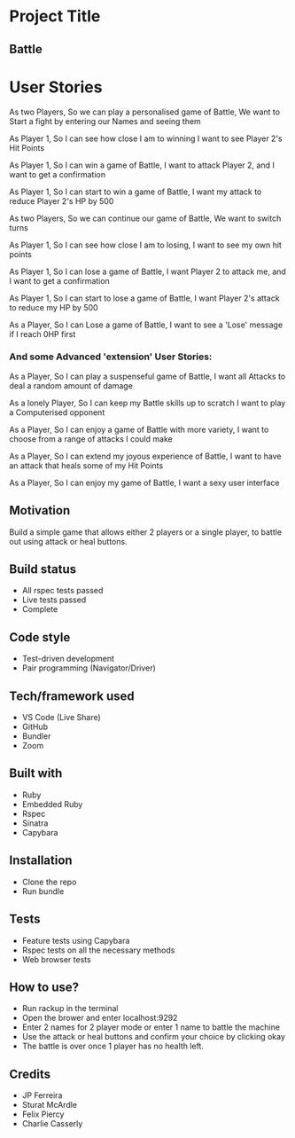 # Project Title
## Battle

# User Stories

As two Players,
So we can play a personalised game of Battle,
We want to Start a fight by entering our Names and seeing them

As Player 1,
So I can see how close I am to winning
I want to see Player 2's Hit Points

As Player 1,
So I can win a game of Battle,
I want to attack Player 2, and I want to get a confirmation

As Player 1,
So I can start to win a game of Battle,
I want my attack to reduce Player 2's HP by 500

As two Players,
So we can continue our game of Battle,
We want to switch turns

As Player 1,
So I can see how close I am to losing,
I want to see my own hit points

As Player 1,
So I can lose a game of Battle,
I want Player 2 to attack me, and I want to get a confirmation

As Player 1,
So I can start to lose a game of Battle,
I want Player 2's attack to reduce my HP by 500

As a Player,
So I can Lose a game of Battle,
I want to see a 'Lose' message if I reach 0HP first

### And some Advanced 'extension' User Stories:

As a Player,
So I can play a suspenseful game of Battle,
I want all Attacks to deal a random amount of damage

As a lonely Player,
So I can keep my Battle skills up to scratch
I want to play a Computerised opponent

As a Player,
So I can enjoy a game of Battle with more variety,
I want to choose from a range of attacks I could make

As a Player,
So I can extend my joyous experience of Battle,
I want to have an attack that heals some of my Hit Points

As a Player,
So I can enjoy my game of Battle,
I want a sexy user interface

## Motivation

Build a simple game that allows either 2 players or a single player, to battle out using attack or heal buttons.

## Build status
* All rspec tests passed
* Live tests passed
* Complete

## Code style
* Test-driven development
* Pair programming (Navigator/Driver)

## Tech/framework used
* VS Code (Live Share)
* GitHub
* Bundler
* Zoom

## Built with
* Ruby
* Embedded Ruby
* Rspec
* Sinatra
* Capybara

## Installation
* Clone the repo
* Run bundle

## Tests
* Feature tests using Capybara
* Rspec tests on all the necessary methods
* Web browser tests

## How to use?
* Run rackup in the terminal
* Open the brower and enter localhost:9292
* Enter 2 names for 2 player mode or enter 1 name to battle the machine
* Use the attack or heal buttons and confirm your choice by clicking okay
* The battle is over once 1 player has no health left.

## Credits
* JP Ferreira
* Sturat McArdle
* Felix Piercy
* Charlie Casserly